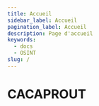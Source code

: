 ```yaml
---
title: Accueil
sidebar_label: Accueil
pagination_label: Accueil
description: Page d'accueil
keywords:
  - docs
  - OSINT
slug: /
---
```


# CACAPROUT
